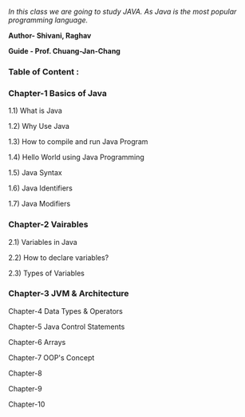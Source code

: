 *In this class we are going to study JAVA. As Java is the most popular programming language.*

**Author- Shivani, Raghav**

**Guide - Prof. Chuang-Jan-Chang**

### Table of Content :

### Chapter-1 Basics of Java

1.1) What is Java

1.2) Why Use Java

1.3) How to compile and run Java Program

1.4) Hello World using Java Programming

1.5) Java Syntax

1.6) Java Identifiers

1.7) Java Modifiers


### Chapter-2 Vairables

2.1) Variables in Java

2.2) How to declare variables?

2.3) Types of Variables


### Chapter-3 JVM & Architecture

Chapter-4 Data Types & Operators

Chapter-5 Java Control Statements

Chapter-6 Arrays

Chapter-7 OOP's Concept

Chapter-8

Chapter-9

Chapter-10

